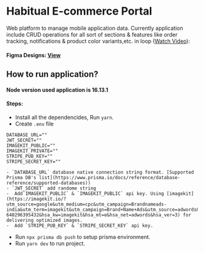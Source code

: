# Habitual E-commerce Portal

Web platform to manage mobile application data. Currently application include CRUD operations for all sort of sections & features like order tracking, notifications & product color variants,etc. in loop ([Watch Video](https://www.linkedin.com/posts/mehraas_react-next-prisma-activity-6967148201787174912-tLr3?utm_source=share&utm_medium=member_desktop)):

#### Figma Designs: [View](https://www.figma.com/file/QNX7J2J2gX7yDn40i0Wboa/Habitual-Ecommerce?node-id=579%3A7978)

## How to run application?

#### Node version used application is 16.13.1

#### Steps:

- Install all the dependencides, Run `yarn`.
- Create `.env` file

```
DATABASE_URL=""
JWT_SECRET=""
IMAGEKIT_PUBLIC=""
IMAGEKIT_PRIVATE=""
STRIPE_PUB_KEY=""
STRIPE_SECRET_KEY=""

- `DATABASE_URL` database native connection string format. [Supported Prisma DB's list](https://www.prisma.io/docs/reference/database-reference/supported-databases))
- `JWT_SECRET` add randome string
-  Add`IMAGEKIT_PUBLIC` & `IMAGEKIT_PUBLIC` api key. Using [imagekit](https://imagekit.io/?utm_source=google&utm_medium=cpc&utm_campaign=Brandnameads-india&utm_term=imagekit&utm_campaign=Brand+Name+Ads&utm_source=adwords&utm_medium=ppc&hsa_acc=2507416747&hsa_cam=1407280992&hsa_grp=60918468128&hsa_ad=269886892782&hsa_src=g&hsa_tgt=kwd-640296395432&hsa_kw=imagekit&hsa_mt=e&hsa_net=adwords&hsa_ver=3) for delivering optimized images.
-  Add `STRIPE_PUB_KEY` & `STRIPE_SECRET_KEY` api key.

```

- Run `npx prisma db push` to setup prisma environment.
- Run `yarn dev` to run project.
